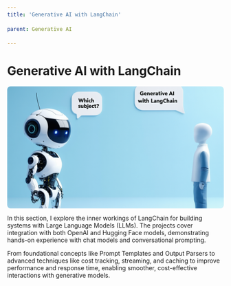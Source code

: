 ```yaml
---
title: 'Generative AI with LangChain'

parent: Generative AI

---
```


# Generative AI with LangChain

<div style="width: 100%; aspect-ratio: 16/9; overflow: hidden; border-radius: 8px; margin: auto;">
  <img src="/assets/images/langchain2.png" alt="gen AI"
       style="width: 100%; height: 100%; object-fit: cover;" />
</div>


<!-- To make it as easy as possible to write documentation in plain Markdown, most UI components are styled using default Markdown elements with few additional CSS classes needed. -->
In this section, I explore the inner workings of LangChain for building systems with Large Language Models (LLMs). The projects cover integration with both OpenAI and Hugging Face models, demonstrating hands-on experience with chat models and conversational prompting.
<!-- {: .fs-6 .fw-300 } -->
From foundational concepts like Prompt Templates and Output Parsers to advanced techniques like cost tracking, streaming, and caching to improve performance and response time, enabling smoother, cost-effective interactions with generative models.
<!-- {: .fs-6 .fw-300 } -->
